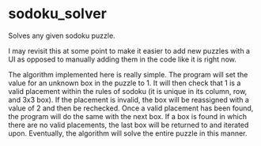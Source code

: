 # sodoku_solver
Solves any given sodoku puzzle.

I may revisit this at some point to make it easier to add new puzzles with a UI as opposed to manually adding them in the code like it is right now.

The algorithm implemented here is really simple. The program will set the value for an unknown box in the puzzle to 1. It will then check that 1 is a valid placement within the rules of sodoku (it is unique in its column, row, and 3x3 box). If the placement is invalid, the box will be reassigned with a value of 2 and then be rechecked. Once a valid placement has been found, the program will do the same with the next box. If a box is found in which there are no valid placements, the last box will be returned to and iterated upon. Eventually, the algorithm will solve the entire puzzle in this manner.
